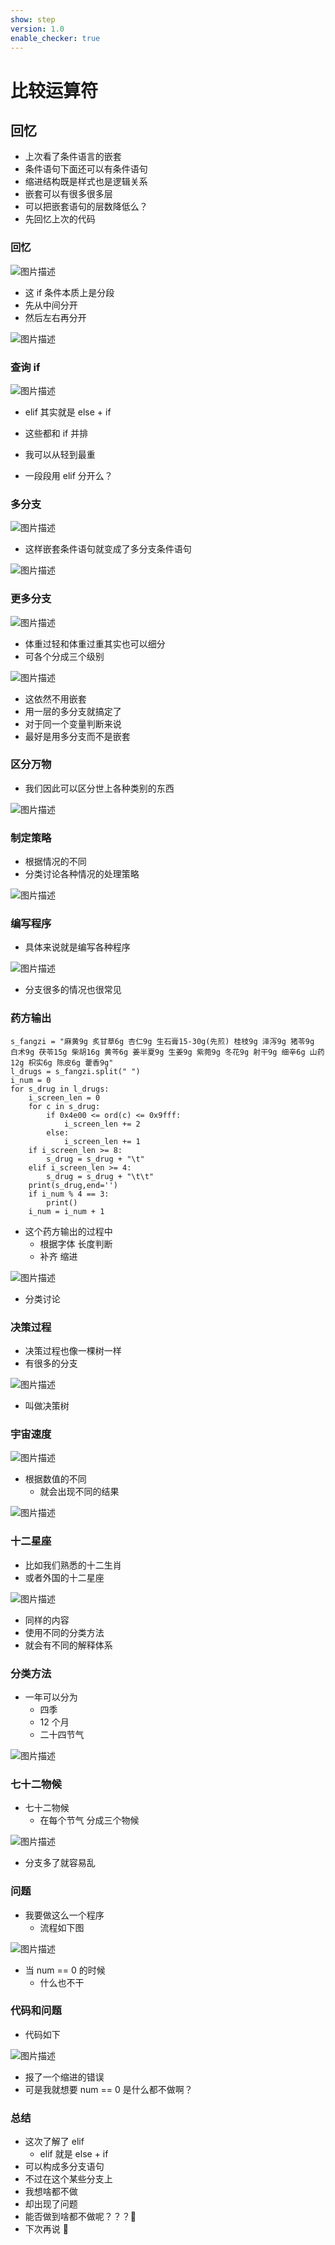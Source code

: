 ```yaml
---
show: step
version: 1.0
enable_checker: true
---
```


# 比较运算符

## 回忆

- 上次看了条件语言的嵌套
- 条件语句下面还可以有条件语句
- 缩进结构既是样式也是逻辑关系
- 嵌套可以有很多很多层
- 可以把嵌套语句的层数降低么？
- 先回忆上次的代码

### 回忆

![图片描述](https://doc.shiyanlou.com/courses/uid1190679-20220102-1641127126653)

- 这 if 条件本质上是分段
- 先从中间分开
- 然后左右再分开

![图片描述](https://doc.shiyanlou.com/courses/uid1190679-20210919-1632054786279)

### 查询 if

![图片描述](https://doc.shiyanlou.com/courses/uid1190679-20210919-1632055259216)

- elif 其实就是 else + if
- 这些都和 if 并排

- 我可以从轻到最重
- 一段段用 elif 分开么？

### 多分支

![图片描述](https://doc.shiyanlou.com/courses/uid1190679-20210919-1632055618401)

- 这样嵌套条件语句就变成了多分支条件语句

![图片描述](https://doc.shiyanlou.com/courses/uid1190679-20210919-1632055896606)

### 更多分支

![图片描述](https://doc.shiyanlou.com/courses/uid1190679-20210919-1632056008705)

- 体重过轻和体重过重其实也可以细分
- 可各个分成三个级别

![图片描述](https://doc.shiyanlou.com/courses/uid1190679-20210919-1632056060645)

- 这依然不用嵌套
- 用一层的多分支就搞定了
- 对于同一个变量判断来说
- 最好是用多分支而不是嵌套

### 区分万物

- 我们因此可以区分世上各种类别的东西

![图片描述](https://doc.shiyanlou.com/courses/uid1190679-20210925-1632558999500)

### 制定策略

- 根据情况的不同
- 分类讨论各种情况的处理策略

![图片描述](https://doc.shiyanlou.com/courses/uid1190679-20210925-1632559059612)

### 编写程序

- 具体来说就是编写各种程序

![图片描述](https://doc.shiyanlou.com/courses/uid1190679-20210925-1632559114388)

- 分支很多的情况也很常见

### 药方输出

```
s_fangzi = "麻黄9g 炙甘草6g 杏仁9g 生石膏15-30g(先煎) 桂枝9g 泽泻9g 猪苓9g 白术9g 茯苓15g 柴胡16g 黄芩6g 姜半夏9g 生姜9g 紫菀9g 冬花9g 射干9g 细辛6g 山药12g 枳实6g 陈皮6g 藿香9g"
l_drugs = s_fangzi.split(" ")
i_num = 0
for s_drug in l_drugs:
    i_screen_len = 0
    for c in s_drug:
        if 0x4e00 <= ord(c) <= 0x9fff:
            i_screen_len += 2
        else:
            i_screen_len += 1
    if i_screen_len >= 8:
        s_drug = s_drug + "\t"
    elif i_screen_len >= 4:
        s_drug = s_drug + "\t\t"
    print(s_drug,end='')
    if i_num % 4 == 3:
        print()
    i_num = i_num + 1
```

- 这个药方输出的过程中
	- 根据字体 长度判断 
	- 补齐 缩进

![图片描述](https://doc.shiyanlou.com/courses/uid1190679-20240215-1707989667347)

- 分类讨论

### 决策过程

- 决策过程也像一棵树一样
- 有很多的分支

![图片描述](https://doc.shiyanlou.com/courses/uid1190679-20210925-1632559355530)

- 叫做决策树

### 宇宙速度

![图片描述](https://doc.shiyanlou.com/courses/uid1190679-20240215-1707990076469)

- 根据数值的不同
	- 就会出现不同的结果

![图片描述](https://doc.shiyanlou.com/courses/uid1190679-20240215-1707990166603)

### 十二星座

- 比如我们熟悉的十二生肖
- 或者外国的十二星座

![图片描述](https://doc.shiyanlou.com/courses/uid1190679-20210925-1632557981812)

- 同样的内容
- 使用不同的分类方法
- 就会有不同的解释体系


### 分类方法

- 一年可以分为
  - 四季
  - 12 个月
  - 二十四节气

![图片描述](https://doc.shiyanlou.com/courses/uid1190679-20210925-1632558086872)

### 七十二物候


- 七十二物候
  - 在每个节气 分成三个物候
 
![图片描述](https://doc.shiyanlou.com/courses/uid1190679-20240307-1709810194817)

- 分支多了就容易乱

### 问题

- 我要做这么一个程序
	- 流程如下图

![图片描述](https://doc.shiyanlou.com/courses/uid1190679-20210920-1632132889560)

- 当 num == 0 的时候
	- 什么也不干

### 代码和问题

- 代码如下

![图片描述](https://doc.shiyanlou.com/courses/uid1190679-20210920-1632131908178)

- 报了一个缩进的错误
- 可是我就想要 num == 0 是什么都不做啊？

### 总结

- 这次了解了 elif
	- elif 就是 else + if
- 可以构成多分支语句
- 不过在这个某些分支上
- 我想啥都不做
- 却出现了问题
- 能否做到啥都不做呢？？？🤔
- 下次再说 👋
